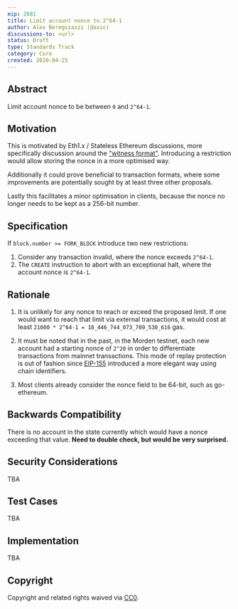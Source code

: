 ```yaml
---
eip: 2681
title: Limit account nonce to 2^64-1
author: Alex Beregszaszi (@axic)
discussions-to: <url>
status: Draft
type: Standards Track
category: Core
created: 2020-04-25
---
```


## Abstract

Limit account nonce to be between `0` and `2^64-1`.

## Motivation

This is motivated by Eth1.x / Stateless Ethereum discussions, more specifically discussion around the ["witness format"](https://github.com/ethereum/stateless-ethereum-specs).
Introducing a restriction would allow storing the nonce in a more optimised way.

Additionally it could prove beneficial to transaction formats, where some improvements are potentially sought by at least three other proposals.

Lastly this facilitates a minor optimisation in clients, because the nonce no longer needs to be kept as a 256-bit number.

## Specification

If `block.number >= FORK_BLOCK` introduce two new restrictions:

1. Consider any transaction invalid, where the nonce exceeds `2^64-1`.
2. The `CREATE` instruction to abort with an exceptional halt, where the account nonce is `2^64-1`.

## Rationale

1. It is unlikely for any nonce to reach or exceed the proposed limit. If one would want to reach that limit via external transactions, it would cost at least `21000 * 2^64-1 = 18_446_744_073_709_530_616` gas.

2. It must be noted that in the past, in the Morden testnet, each new account had a starting nonce of `2^20` in order to differentiate transactions from mainnet transactions.
This mode of replay protection is out of fashion since [EIP-155](https://eips.ethereum.org/EIPS/eip-155) introduced a more elegant way using chain identifiers.

3. Most clients already consider the nonce field to be 64-bit, such as go-ethereum.

## Backwards Compatibility

There is no account in the state currently which would have a nonce exceeding that value. **Need to double check, but would be very surprised.**

## Security Considerations

TBA

## Test Cases

TBA

## Implementation

TBA

## Copyright

Copyright and related rights waived via [CC0](https://creativecommons.org/publicdomain/zero/1.0/).
